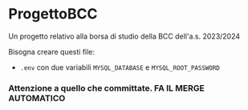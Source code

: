 # ProgettoBCC
Un progetto relativo alla borsa di studio della BCC dell'a.s. 2023/2024

Bisogna creare questi file:
+ `.env` con due variabili `MYSQL_DATABASE` e `MYSQL_ROOT_PASSWORD`

### Attenzione a quello che committate. FA IL MERGE AUTOMATICO
